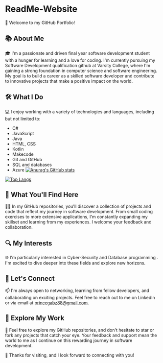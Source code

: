 # ReadMe-Website

👋 Welcome to my GitHub Portfolio!

📚 About Me
-----------------------
🎓 I'm a passionate and driven final year software development student with a hunger for learning and a love for coding. I'm currently pursuing my Software Development qualification github
at Varsity College, where I'm gaining a strong foundation in computer science and software engineering. My goal is to build a career as a skilled software developer and contribute to innovative projects that make a positive impact on the world.

🛠️ What I Do
-----------------------
💻 I enjoy working with a variety of technologies and languages, including but not limited to:
- C#
- JavaScript
- Java
- HTML, CSS
- Kotlin
- Makecode
- Git and GitHub
- SQL and databases
- Azure
[![Anurag's GitHub stats](https://github-readme-stats.vercel.app/api?PrinceGabz=anuraghazra)](https://github.com/anuraghazra/github-readme-stats)

[![Top Langs](https://github-readme-stats.vercel.app/api/top-langs/?PrinceGabz=anuraghazra)](https://github.com/anuraghazra/github-readme-stats)

🌟 What You'll Find Here
-----------------------
👨‍💻 In my GitHub repositories, you'll discover a collection of projects and code that reflect my journey in software development. From small coding exercises to more extensive applications, I'm constantly expanding my skillset and learning from my experiences. I welcome your feedback and collaboration.

🔍 My Interests
-----------------------
🌐 I'm particularly interested in Cyber-Security and Database programming . I'm excited to dive deeper into these fields and explore new horizons.

🤝 Let's Connect
-----------------------
📫 I'm always open to networking, learning from fellow developers, and collaborating on exciting projects. Feel free to reach out to me on LinkedIn or via email at princegabz88@gmail.com.

📖 Explore My Work
-----------------------
🔗 Feel free to explore my GitHub repositories, and don't hesitate to star or fork any projects that catch your eye. Your feedback and support mean the world to me as I continue on this rewarding journey in software development.

🚀 Thanks for visiting, and I look forward to connecting with you!

